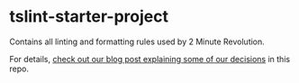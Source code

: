 # tslint-starter-project
Contains all linting and formatting rules used by 2 Minute Revolution.

For details, [check out our blog post explaining some of our decisions](https://medium.com/2-minute-revolution-developer-blog/our-full-linting-and-commit-setup-for-typescript-prettier-tslint-lint-staged-husky-e442ad3f4be) in this repo.
